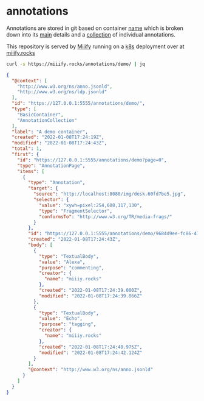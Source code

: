 # annotations

Annotations are stored in git based on container [name](https://github.com/jptmoore/annotations/tree/master/demo) which is broken down into its [main](https://github.com/jptmoore/annotations/tree/master/demo/main) details and a [collection](https://github.com/jptmoore/annotations/tree/master/demo/collection) of individual annotations. 

This repository is served by [Miiify](https://github.com/nationalarchives/miiify) running on a [k8s](https://github.com/nationalarchives/miiify/tree/main/k8s) deployment over at [miiify.rocks](http://miiify.rocks/)

```sh
curl -s https://miiify.rocks/annotations/demo/ | jq
```

```json
{
  "@context": [
    "http://www.w3.org/ns/anno.jsonld",
    "http://www.w3.org/ns/ldp.jsonld"
  ],
  "id": "https://127.0.0.1:5555/annotations/demo/",
  "type": [
    "BasicContainer",
    "AnnotationCollection"
  ],
  "label": "A demo container",
  "created": "2022-01-08T17:24:19Z",
  "modified": "2022-01-08T17:24:43Z",
  "total": 1,
  "first": {
    "id": "https://127.0.0.1:5555/annotations/demo?page=0",
    "type": "AnnotationPage",
    "items": [
      {
        "type": "Annotation",
        "target": {
          "source": "http://localhost:8080/img/desk.60fd7be5.jpg",
          "selector": {
            "value": "xywh=pixel:254,608,117,130",
            "type": "FragmentSelector",
            "conformsTo": "http://www.w3.org/TR/media-frags/"
          }
        },
        "id": "https://127.0.0.1:5555/annotations/demo/9684d9ee-fc86-470d-9223-9a6cf3d0e2a2",
        "created": "2022-01-08T17:24:43Z",
        "body": [
          {
            "type": "TextualBody",
            "value": "Alexa",
            "purpose": "commenting",
            "creator": {
              "name": "miiiy.rocks"
            },
            "created": "2022-01-08T17:24:39.000Z",
            "modified": "2022-01-08T17:24:39.866Z"
          },
          {
            "type": "TextualBody",
            "value": "Echo",
            "purpose": "tagging",
            "creator": {
              "name": "miiiy.rocks"
            },
            "created": "2022-01-08T17:24:40.975Z",
            "modified": "2022-01-08T17:24:42.124Z"
          }
        ],
        "@context": "http://www.w3.org/ns/anno.jsonld"
      }
    ]
  }
}
```
